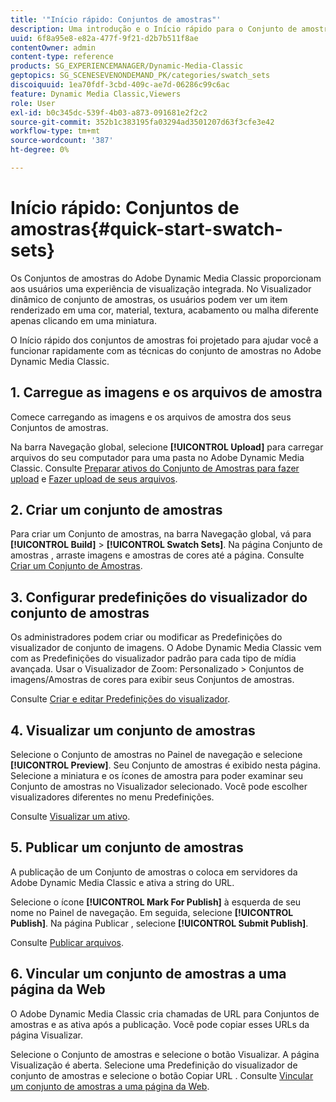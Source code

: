 ```yaml
---
title: '"Início rápido: Conjuntos de amostras"'
description: Uma introdução e o Início rápido para o Conjunto de amostras para ajudá-lo a ativar e executar rapidamente no Adobe Dynamic Media Classic.
uuid: 6f8a95e8-e82a-477f-9f21-d2b7b511f8ae
contentOwner: admin
content-type: reference
products: SG_EXPERIENCEMANAGER/Dynamic-Media-Classic
geptopics: SG_SCENESEVENONDEMAND_PK/categories/swatch_sets
discoiquuid: 1ea70fdf-3cbd-409c-ae7d-06286c99c6ac
feature: Dynamic Media Classic,Viewers
role: User
exl-id: b0c345dc-539f-4b03-a873-091681e2f2c2
source-git-commit: 352b1c383195fa03294ad3501207d63f3cfe3e42
workflow-type: tm+mt
source-wordcount: '387'
ht-degree: 0%

---
```


# Início rápido: Conjuntos de amostras{#quick-start-swatch-sets}

Os Conjuntos de amostras do Adobe Dynamic Media Classic proporcionam aos usuários uma experiência de visualização integrada. No Visualizador dinâmico de conjunto de amostras, os usuários podem ver um item renderizado em uma cor, material, textura, acabamento ou malha diferente apenas clicando em uma miniatura.

O Início rápido dos conjuntos de amostras foi projetado para ajudar você a funcionar rapidamente com as técnicas do conjunto de amostras no Adobe Dynamic Media Classic.

## 1. Carregue as imagens e os arquivos de amostra

Comece carregando as imagens e os arquivos de amostra dos seus Conjuntos de amostras.

Na barra Navegação global, selecione **[!UICONTROL Upload]** para carregar arquivos do seu computador para uma pasta no Adobe Dynamic Media Classic. Consulte [Preparar ativos do Conjunto de Amostras para fazer upload](preparing-swatch-set-assets-upload.md#preparing-swatch-set-assets-for-upload) e [Fazer upload de seus arquivos](uploading-files.md#uploading-your-files).

## 2. Criar um conjunto de amostras

Para criar um Conjunto de amostras, na barra Navegação global, vá para **[!UICONTROL Build]** > **[!UICONTROL Swatch Sets]**. Na página Conjunto de amostras , arraste imagens e amostras de cores até a página. Consulte [Criar um Conjunto de Amostras](creating-swatch-set.md#creating-a-swatch-set).

## 3. Configurar predefinições do visualizador do conjunto de amostras

Os administradores podem criar ou modificar as Predefinições do visualizador de conjunto de imagens. O Adobe Dynamic Media Classic vem com as Predefinições do visualizador padrão para cada tipo de mídia avançada. Usar o Visualizador de Zoom: Personalizado > Conjuntos de imagens/Amostras de cores para exibir seus Conjuntos de amostras.

Consulte [Criar e editar Predefinições do visualizador](application-setup.md#adding-and-editing-viewer-presets).

## 4. Visualizar um conjunto de amostras

Selecione o Conjunto de amostras no Painel de navegação e selecione **[!UICONTROL Preview]**. Seu Conjunto de amostras é exibido nesta página. Selecione a miniatura e os ícones de amostra para poder examinar seu Conjunto de amostras no Visualizador selecionado. Você pode escolher visualizadores diferentes no menu Predefinições.

Consulte [Visualizar um ativo](previewing-asset.md#previewing-an-asset).

## 5. Publicar um conjunto de amostras

A publicação de um Conjunto de amostras o coloca em servidores da Adobe Dynamic Media Classic e ativa a string do URL.

Selecione o ícone **[!UICONTROL Mark For Publish]** à esquerda de seu nome no Painel de navegação. Em seguida, selecione **[!UICONTROL Publish]**. Na página Publicar , selecione **[!UICONTROL Submit Publish]**.

Consulte [Publicar arquivos](publishing-files.md#publishing-files).

## 6. Vincular um conjunto de amostras a uma página da Web

O Adobe Dynamic Media Classic cria chamadas de URL para Conjuntos de amostras e as ativa após a publicação. Você pode copiar esses URLs da página Visualizar.

Selecione o Conjunto de amostras e selecione o botão Visualizar. A página Visualização é aberta. Selecione uma Predefinição do visualizador de conjunto de amostras e selecione o botão Copiar URL . Consulte [Vincular um conjunto de amostras a uma página da Web](linking-swatch-set-web-page.md#linking-a-swatch-set-to-a-web-page).
